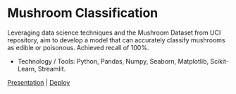 # Mushroom Classification
Leveraging data science techniques and the Mushroom Dataset from UCI repository, aim to develop a model that can accurately classify mushrooms as edible or poisonous. Achieved recall of 100%. 
- Technology / Tools: Python, Pandas, Numpy, Seaborn, Matplotlib, Scikit-Learn, Streamlit.

[Presentation](https://docs.google.com/presentation/d/19sG_Ct8YFmKkZOOEdMWXT098Np1Nqsc4wsHcjgjtpJA/edit?usp=sharing)
| 
[Deploy](https://huggingface.co/spaces/Raymond-Samuel/Milestone-2-Raymond-Samuel)
